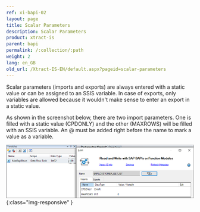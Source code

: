 ```yaml
---
ref: xi-bapi-02
layout: page
title: Scalar Parameters
description: Scalar Parameters
product: xtract-is
parent: bapi
permalink: /:collection/:path
weight: 2
lang: en_GB
old_url: /Xtract-IS-EN/default.aspx?pageid=scalar-parameters
---
```


Scalar parameters (imports and exports) are always entered with a static value or can be assigned to an SSIS variable. In case of exports, only variables are allowed because it wouldn't make sense to enter an export in a static value.

As shown in the screenshot below, there are two import parameters. One is filled with a static value (CPDONLY) and the other (MAXROWS) will be filled with an SSIS variable. An @ must be added right before the name to mark a value as a variable.

![BAPI-Scalar-Parameters](/img/content/BAPI-Scalar-Parameters.png){:class="img-responsive" }

